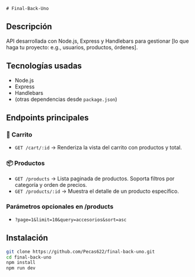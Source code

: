     # Final‑Back‑Uno

## Descripción
API desarrollada con Node.js, Express y Handlebars para gestionar [lo que haga tu proyecto: e.g., usuarios, productos, órdenes].

## Tecnologías usadas
- Node.js
- Express
- Handlebars
- (otras dependencias desde `package.json`)
## Endpoints principales

### 🛒 Carrito
- `GET /cart/:id` → Renderiza la vista del carrito con productos y total.

### 📦 Productos
- `GET /products` → Lista paginada de productos. Soporta filtros por categoría y orden de precios.
- `GET /products/:id` → Muestra el detalle de un producto específico.

### Parámetros opcionales en /products
- `?page=1&limit=10&query=accesorios&sort=asc`

## Instalación
```bash
git clone https://github.com/Pecas622/final-back-uno.git
cd final-back-uno
npm install
npm run dev